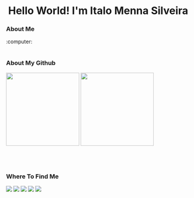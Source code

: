 <h1 align="center">Hello World! I'm Italo Menna Silveira</h1> 

<h3>About Me</h3> 
:computer:
<br/><br/>

<h3>About My Github</h3>
<div>
  <img height="200em" src="https://github-readme-stats.vercel.app/api/top-langs/?username=ItaloMennaSilveira&count_private=true&show_icons=true&theme=dracula"/>
  <img height="200em" src="https://github-readme-stats.vercel.app/api?username=ItaloMennaSilveira&count_private=true&show_icons=true&theme=dracula"/>
</div>

<br/><br/>

<h3>Where To Find Me</h3>
<div>
  <a href="mailto:italo.menna.silveira@gmail.com" target="_blank"><img src="https://img.shields.io/badge/Gmail-D14836?style=for-the-badge&logo=gmail&logoColor=white"></a>
  <a href="https://www.facebook.com/imsilveira" target="_blank"><img src="https://img.shields.io/badge/Facebook-1877F2?style=for-the-badge&logo=facebook&logoColor=white"></a>
  <a href="https://www.instagram.com/italomennasilveira/" target="_blank"><img src="https://img.shields.io/badge/Instagram-E4405F?style=for-the-badge&logo=instagram&logoColor=white"></a>
  <a href="https://www.linkedin.com/in/italo-menna-silveira/" target="_blank"><img src="https://img.shields.io/badge/LinkedIn-0077B5?style=for-the-badge&logo=linkedin&logoColor=white"></a>
  <a href="https://api.whatsapp.com/send?phone=5553984153174" target="_blank"><img src="https://img.shields.io/badge/WhatsApp-25D366?style=for-the-badge&logo=whatsapp&logoColor=white"></a>
</div>



